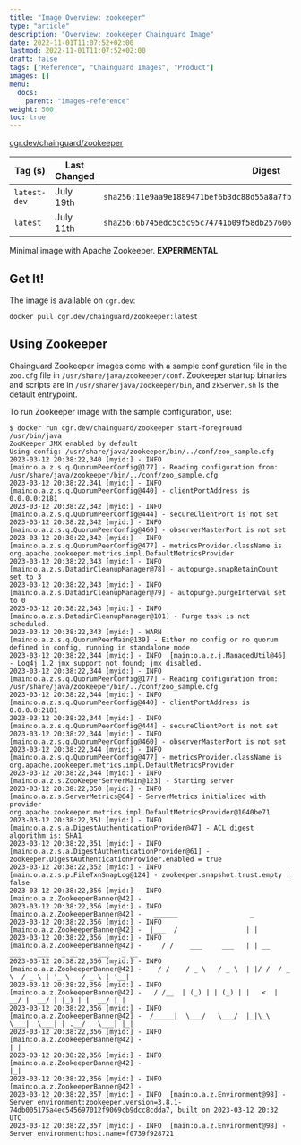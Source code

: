 ```yaml
---
title: "Image Overview: zookeeper"
type: "article"
description: "Overview: zookeeper Chainguard Image"
date: 2022-11-01T11:07:52+02:00
lastmod: 2022-11-01T11:07:52+02:00
draft: false
tags: ["Reference", "Chainguard Images", "Product"]
images: []
menu:
  docs:
    parent: "images-reference"
weight: 500
toc: true
---
```


[cgr.dev/chainguard/zookeeper](https://github.com/chainguard-images/images/tree/main/images/zookeeper)

| Tag (s)       | Last Changed | Digest                                                                    |
|---------------|--------------|---------------------------------------------------------------------------|
|  `latest-dev` | July 19th    | `sha256:11e9aa9e1889471bef6b3dc88d55a8a7fb877487a1ed0ce29cfdaf83c1db284f` |
|  `latest`     | July 11th    | `sha256:6b745edc5c5c95c74741b09f58db257606cb71858495bd7c47f46fa89fd355c2` |



Minimal image with Apache Zookeeper. **EXPERIMENTAL**

## Get It!

The image is available on `cgr.dev`:

```
docker pull cgr.dev/chainguard/zookeeper:latest
```

## Using Zookeeper

Chainguard Zookeeper images come with a sample configuration file in the `zoo.cfg` file in `/usr/share/java/zookeeper/conf`.
Zookeeper startup binaries and scripts are in `/usr/share/java/zookeeper/bin`, and `zkServer.sh` is the default entrypoint.

To run Zookeeper image with the sample configuration, use:

```shell
$ docker run cgr.dev/chainguard/zookeeper start-foreground
/usr/bin/java
ZooKeeper JMX enabled by default
Using config: /usr/share/java/zookeeper/bin/../conf/zoo_sample.cfg
2023-03-12 20:38:22,340 [myid:] - INFO  [main:o.a.z.s.q.QuorumPeerConfig@177] - Reading configuration from: /usr/share/java/zookeeper/bin/../conf/zoo_sample.cfg
2023-03-12 20:38:22,341 [myid:] - INFO  [main:o.a.z.s.q.QuorumPeerConfig@440] - clientPortAddress is 0.0.0.0:2181
2023-03-12 20:38:22,342 [myid:] - INFO  [main:o.a.z.s.q.QuorumPeerConfig@444] - secureClientPort is not set
2023-03-12 20:38:22,342 [myid:] - INFO  [main:o.a.z.s.q.QuorumPeerConfig@460] - observerMasterPort is not set
2023-03-12 20:38:22,342 [myid:] - INFO  [main:o.a.z.s.q.QuorumPeerConfig@477] - metricsProvider.className is org.apache.zookeeper.metrics.impl.DefaultMetricsProvider
2023-03-12 20:38:22,343 [myid:] - INFO  [main:o.a.z.s.DatadirCleanupManager@78] - autopurge.snapRetainCount set to 3
2023-03-12 20:38:22,343 [myid:] - INFO  [main:o.a.z.s.DatadirCleanupManager@79] - autopurge.purgeInterval set to 0
2023-03-12 20:38:22,343 [myid:] - INFO  [main:o.a.z.s.DatadirCleanupManager@101] - Purge task is not scheduled.
2023-03-12 20:38:22,343 [myid:] - WARN  [main:o.a.z.s.q.QuorumPeerMain@139] - Either no config or no quorum defined in config, running in standalone mode
2023-03-12 20:38:22,344 [myid:] - INFO  [main:o.a.z.j.ManagedUtil@46] - Log4j 1.2 jmx support not found; jmx disabled.
2023-03-12 20:38:22,344 [myid:] - INFO  [main:o.a.z.s.q.QuorumPeerConfig@177] - Reading configuration from: /usr/share/java/zookeeper/bin/../conf/zoo_sample.cfg
2023-03-12 20:38:22,344 [myid:] - INFO  [main:o.a.z.s.q.QuorumPeerConfig@440] - clientPortAddress is 0.0.0.0:2181
2023-03-12 20:38:22,344 [myid:] - INFO  [main:o.a.z.s.q.QuorumPeerConfig@444] - secureClientPort is not set
2023-03-12 20:38:22,344 [myid:] - INFO  [main:o.a.z.s.q.QuorumPeerConfig@460] - observerMasterPort is not set
2023-03-12 20:38:22,344 [myid:] - INFO  [main:o.a.z.s.q.QuorumPeerConfig@477] - metricsProvider.className is org.apache.zookeeper.metrics.impl.DefaultMetricsProvider
2023-03-12 20:38:22,344 [myid:] - INFO  [main:o.a.z.s.ZooKeeperServerMain@123] - Starting server
2023-03-12 20:38:22,350 [myid:] - INFO  [main:o.a.z.s.ServerMetrics@64] - ServerMetrics initialized with provider org.apache.zookeeper.metrics.impl.DefaultMetricsProvider@1040be71
2023-03-12 20:38:22,351 [myid:] - INFO  [main:o.a.z.s.a.DigestAuthenticationProvider@47] - ACL digest algorithm is: SHA1
2023-03-12 20:38:22,351 [myid:] - INFO  [main:o.a.z.s.a.DigestAuthenticationProvider@61] - zookeeper.DigestAuthenticationProvider.enabled = true
2023-03-12 20:38:22,352 [myid:] - INFO  [main:o.a.z.s.p.FileTxnSnapLog@124] - zookeeper.snapshot.trust.empty : false
2023-03-12 20:38:22,356 [myid:] - INFO  [main:o.a.z.ZookeeperBanner@42] -
2023-03-12 20:38:22,356 [myid:] - INFO  [main:o.a.z.ZookeeperBanner@42] -   ______                  _
2023-03-12 20:38:22,356 [myid:] - INFO  [main:o.a.z.ZookeeperBanner@42] -  |___  /                 | |
2023-03-12 20:38:22,356 [myid:] - INFO  [main:o.a.z.ZookeeperBanner@42] -     / /    ___     ___   | | __   ___    ___   _ __     ___   _ __
2023-03-12 20:38:22,356 [myid:] - INFO  [main:o.a.z.ZookeeperBanner@42] -    / /    / _ \   / _ \  | |/ /  / _ \  / _ \ | '_ \   / _ \ | '__|
2023-03-12 20:38:22,356 [myid:] - INFO  [main:o.a.z.ZookeeperBanner@42] -   / /__  | (_) | | (_) | |   <  |  __/ |  __/ | |_) | |  __/ | |
2023-03-12 20:38:22,356 [myid:] - INFO  [main:o.a.z.ZookeeperBanner@42] -  /_____|  \___/   \___/  |_|\_\  \___|  \___| | .__/   \___| |_|
2023-03-12 20:38:22,356 [myid:] - INFO  [main:o.a.z.ZookeeperBanner@42] -                                               | |
2023-03-12 20:38:22,356 [myid:] - INFO  [main:o.a.z.ZookeeperBanner@42] -                                               |_|
2023-03-12 20:38:22,356 [myid:] - INFO  [main:o.a.z.ZookeeperBanner@42] -
2023-03-12 20:38:22,357 [myid:] - INFO  [main:o.a.z.Environment@98] - Server environment:zookeeper.version=3.8.1-74db005175a4ec545697012f9069cb9dcc8cdda7, built on 2023-03-12 20:32 UTC
2023-03-12 20:38:22,357 [myid:] - INFO  [main:o.a.z.Environment@98] - Server environment:host.name=f0739f928721
```

